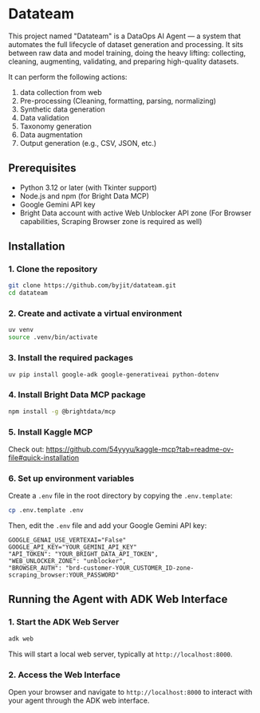 # Datateam

This project named "Datateam" is a DataOps AI Agent — a system that automates the full lifecycle of dataset generation and processing. It sits between raw data and model training, doing the heavy lifting: collecting, cleaning, augmenting, validating, and preparing high-quality datasets.

It can perform the following actions:
1. data collection from web
2. Pre-processing (Cleaning, formatting, parsing, normalizing)
3. Synthetic data generation
4. Data validation
5. Taxonomy generation
6. Data augmentation
7. Output generation (e.g., CSV, JSON, etc.)

## Prerequisites

- Python 3.12 or later (with Tkinter support)
- Node.js and npm (for Bright Data MCP)
- Google Gemini API key
- Bright Data account with active Web Unblocker API zone (For Browser capabilities, Scraping Browser zone is required as well)

## Installation

### 1. Clone the repository

```bash
git clone https://github.com/byjit/datateam.git
cd datateam
```

### 2. Create and activate a virtual environment

```bash
uv venv
source .venv/bin/activate
```

### 3. Install the required packages
```bash
uv pip install google-adk google-generativeai python-dotenv
```

### 4. Install Bright Data MCP package

```bash
npm install -g @brightdata/mcp
```

### 5. Install Kaggle MCP

Check out: https://github.com/54yyyu/kaggle-mcp?tab=readme-ov-file#quick-installation

### 6. Set up environment variables

Create a `.env` file in the root directory by copying the `.env.template`:

```bash
cp .env.template .env
```

Then, edit the `.env` file and add your Google Gemini API key:

```
GOOGLE_GENAI_USE_VERTEXAI="False"
GOOGLE_API_KEY="YOUR_GEMINI_API_KEY"
"API_TOKEN": "YOUR_BRIGHT_DATA_API_TOKEN",
"WEB_UNLOCKER_ZONE": "unblocker",
"BROWSER_AUTH": "brd-customer-YOUR_CUSTOMER_ID-zone-scraping_browser:YOUR_PASSWORD"
```

## Running the Agent with ADK Web Interface

### 1. Start the ADK Web Server
```bash
adk web
```

This will start a local web server, typically at `http://localhost:8000`.

### 2. Access the Web Interface

Open your browser and navigate to `http://localhost:8000` to interact with your agent through the ADK web interface.